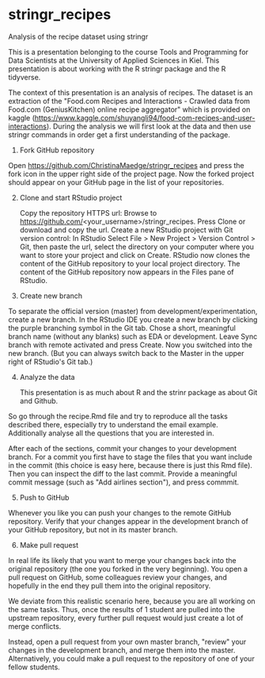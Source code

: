 # stringr_recipes

Analysis of the recipe dataset using  stringr

This is a presentation belonging to the course Tools and Programming for Data Scientists at the University of Applied Sciences in Kiel. This presentation is about working with the R stringr package and the R tidyverse. 

The context of this presentation is an analysis of recipes. The dataset is an extraction of the "Food.com Recipes and Interactions - Crawled data from Food.com (GeniusKitchen) online recipe aggregator" which is provided on kaggle (https://www.kaggle.com/shuyangli94/food-com-recipes-and-user-interactions). During the analysis we will first look at the data and then use stringr commands in order get a first understanding of the package. 

1. Fork GitHub repository

Open https://github.com/ChristinaMaedge/stringr_recipes and press the fork icon in the upper right side of the project page. Now the forked project should appear on your GitHub page in the list of your repositories.

2. Clone and start RStudio project

    Copy the repository HTTPS url: Browse to https://github.com/<your_username>/stringr_recipes. Press Clone or download and copy the url.
    Create a new RStudio project with Git version control: In RStudio Select File > New Project > Version Control > Git, then paste the url, select the directory on your computer where you want to store your project and click on Create. RStudio now clones the content of the GitHub repository to your local project directory. The content of the GitHub repository now appears in the Files pane of RStudio.

3. Create new branch

To separate the official version (master) from development/experimentation, create a new branch. In the RStudio IDE you create a new branch by clicking the purple branching symbol in the Git tab. Chose a short, meaningful branch name (without any blanks) such as EDA or development. Leave Sync branch with remote activated and press Create. Now you switched into the new branch. (But you can always switch back to the Master in the upper right of RStudio's Git tab.)

4. Analyze the data

    This presentation is as much about R and the strinr package as about Git and Github.

So go through the recipe.Rmd file and try to reproduce all the tasks described there, especially try to understand the email example. Additionally analyse all the questions that you are interested in.

After each of the sections, commit your changes to your development branch. For a commit you first have to stage the files that you want include in the commit (this choice is easy here, because there is just this Rmd file). Then you can inspect the diff to the last commit. Provide a meaningful commit message (such as "Add airlines section"), and press commmit.

5. Push to GitHub

Whenever you like you can push your changes to the remote GitHub repository. Verify that your changes appear in the development branch of your GitHub repository, but not in its master branch.

6. Make pull request

In real life its likely that you want to merge your changes back into the original repository (the one you forked in the very beginning). You open a pull request on GitHub, some colleagues review your changes, and hopefully in the end they pull them into the original repository.

We deviate from this realistic scenario here, because you are all working on the same tasks. Thus, once the results of 1 student are pulled into the upstream repository, every further pull request would just create a lot of merge conflicts.

Instead, open a pull request from your own master branch, "review" your changes in the development branch, and merge them into the master. Alternatively, you could make a pull request to the repository of one of your fellow students.